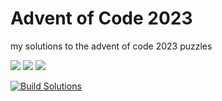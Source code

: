 # Advent of Code 2023

my solutions to the advent of code 2023 puzzles

![](https://img.shields.io/badge/day%20📅-11-blue)      ![](https://img.shields.io/badge/stars%20⭐-21-yellow)      ![](https://img.shields.io/badge/days%20completed-10-red)

[![Build Solutions](https://github.com/pns1123/advent_of_code_2023/actions/workflows/build_solution.yml/badge.svg)](https://github.com/pns1123/advent_of_code_2023/actions/workflows/build_solution.yml)
